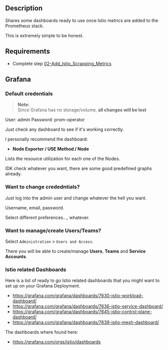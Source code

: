 ## Description

Shares some dashboards ready to use once Istio metrics are added to the Prometheus stack.

This is extremely simple to be honest.

## Requirements

- Complete step [02-Add_Istio_Scrapping_Metrics](../02-Add_Istio_Scrapping_Metrics)

## Grafana

### Default credentials

> **Note:** \
> Since Grafana has no storage/volume, **all changes will be lost**

User: admin
Password: prom-operator

Just check any dashboard to see if it's working correctly.

I personally recommend the dashboard:

- **Node Exporter / USE Method / Node**

Lists the resource utilization for each one of the Nodes.

IDK check whatever you want, there are some good predefined graphs already.

### Want to change crededntials?

Just log into the admin user and change whatever the hell you want.

Username, email, password.

Select different preferences..., whatever.

### Want to manage/create Users/Teams?

Select `Administration` > `Users and Access`.

There you will be able to create/manage **Users**, **Teams** and **Service Accounts**.

### Istio related Dashboards

Here is a list of ready to go Istio related dashboards that you might want to set up on your Grafana Deployment.

- https://grafana.com/grafana/dashboards/7630-istio-workload-dashboard/
- https://grafana.com/grafana/dashboards/7636-istio-service-dashboard/
- https://grafana.com/grafana/dashboards/7645-istio-control-plane-dashboard/
- https://grafana.com/grafana/dashboards/7639-istio-mesh-dashboard/

The dashboards where found here:

- https://grafana.com/orgs/istio/dashboards


